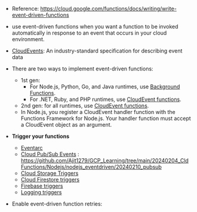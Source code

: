 - Reference: https://cloud.google.com/functions/docs/writing/write-event-driven-functions
- use event-driven functions when you want a function to be invoked automatically in response to an event that occurs in your cloud environment.
- [CloudEvents](https://cloudevents.io/): An industry-standard specification for describing event data 
- There are two ways to implement event-driven functions:
  - 1st gen:
    - For Node.js, Python, Go, and Java runtimes, use [Background Functions](https://cloud.google.com/functions/docs/writing/write-event-driven-functions#background-functions).
    - For .NET, Ruby, and PHP runtimes, use [CloudEvent functions](https://cloud.google.com/functions/docs/writing/write-event-driven-functions#cloudevent-functions).
  -  2nd gen: for all runtimes, use [CloudEvent functions](https://cloud.google.com/functions/docs/writing/write-event-driven-functions#cloudevent-functions).
  - In Node.js, you register a CloudEvent handler function with the Functions Framework for Node.js. Your handler function must accept a CloudEvent object as an argument.
 
- **Trigger your functions**
  - [Eventarc](https://cloud.google.com/functions/docs/calling/eventarc)
  - [Cloud Pub/Sub Events](https://cloud.google.com/functions/docs/calling/pubsub) : https://github.com/Ajit1279/GCP_Learning/tree/main/20240204_CldFunctions/Nodejs/nodejs_eventdriven/20240210_pubsub
  - [Cloud Storage Triggers](https://cloud.google.com/functions/docs/calling/storage)
  - [Cloud Firestore triggers](https://cloud.google.com/functions/docs/calling/cloud-firestore)
  - [Firebase triggers](https://cloud.google.com/functions/docs/concepts/functions-and-firebase)
  - [Logging triggers](https://cloud.google.com/functions/docs/tutorials/cloud-audit-logs)     


- Enable event-driven function retries: 

